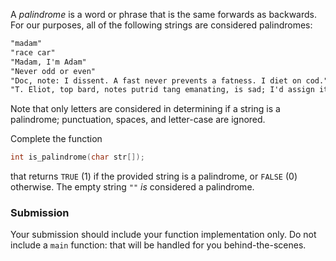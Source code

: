 A *palindrome* is a word or phrase that is the same forwards as backwards.  For our purposes, all of the following strings are considered palindromes:
```default
"madam"
"race car"
"Madam, I'm Adam"
"Never odd or even"
"Doc, note: I dissent. A fast never prevents a fatness. I diet on cod."
"T. Eliot, top bard, notes putrid tang emanating, is sad; I'd assign it a name: gnat dirt upset on drab pot toilet."
```
Note that only letters are considered in determining if a string is a palindrome; punctuation, spaces, and letter-case are ignored.

Complete the function
```c
int is_palindrome(char str[]);
```
that returns `TRUE` (1) if the provided string is a palindrome, or `FALSE` (0) otherwise.  The empty string `""` *is* considered a palindrome.

### Submission

Your submission should include your function implementation only.  Do not include a `main` function: that will be handled for you behind-the-scenes.

